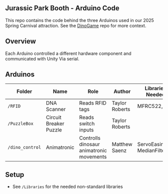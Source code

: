 ## Jurassic Park Booth - Arduino Code
This repo contains the code behind the three Arduinos used in our 2025 Spring Carnival attraction. See the [DinoGame](github.com/p0nk0/DinoGame) repo for more context.

## Overview
Each Arduino controlled a different hardware component and communicated with Unity Via serial.
 
## Arduinos
| Folder | Name | Role | Author | Libraries Needed | Arduino Type |
|---|---|---|---|---|---|
| `/RFID` | DNA Scanner | Reads RFID tags | Taylor Roberts | MFRC522, SPI | MKR Zero |
| `/PuzzleBox` | Circuit Breaker Puzzle | Reads switch inputs | Taylor Roberts | | Uno |
| `/dino_control` | Animatronic | Controlls dinosaur animatronic movements | Matthew Saenz | ServoEasing, MedianFilterLib | Mega |

## Setup
- See `/Libraries` for the needed non-standard libraries
